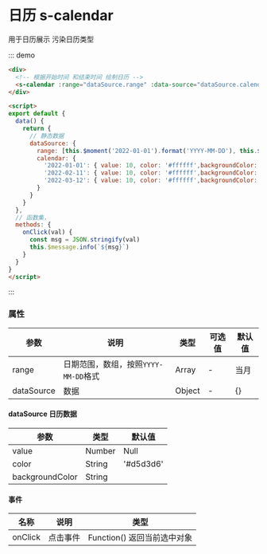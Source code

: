 # 日历 s-calendar

用于日历展示 污染日历类型

::: demo

```html
<div>
  <!-- 根据开始时间 和结束时间 绘制日历 -->
  <s-calendar :range="dataSource.range" :data-source="dataSource.calendar" @on-click="onClick"></s-calendar>
</div>

<script>
export default {
  data() {
    return {
      // 静态数据
      dataSource: {
        range: [this.$moment('2022-01-01').format('YYYY-MM-DD'), this.$moment().format('YYYY-MM-DD')],
        calendar: {
          '2022-01-01': { value: 10, color: '#ffffff',backgroundColor:'#3390f1' },
          '2022-02-11': { value: 10, color: '#ffffff',backgroundColor:'#3390f1' },
          '2022-03-12': { value: 10, color: '#ffffff',backgroundColor:'#3390f1' }
        }
      }
    }
  },
  // 函数集，
  methods: {
    onClick(val) {
      const msg = JSON.stringify(val)
      this.$message.info(`${msg}`)
    }
  }
}
</script>
```

:::

### 属性

| 参数       | 说明 | 类型        | 可选值 | 默认值 |
| ---------- | ---- | ----------- | ------ | ------ |
| range      | 日期范围，数组，按照`YYYY-MM-DD`格式 | Array<string> | -      | 当月   |
| dataSource | 数据 | Object      | -      | {}     |

#### dataSource 日历数据

| 参数  | 类型   | 默认值    |
| ----- | ------ | --------- |
| value | Number | Null      |
| color | String | '#d5d3d6' |
| backgroundColor | String |  |

#### 事件

| 名称    | 说明     | 类型                        |
| ------- | -------- | --------------------------- |
| onClick | 点击事件 | Function() 返回当前选中对象 |
